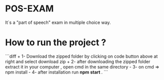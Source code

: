 # POS-EXAM
It`s a "part of speech" exam in multiple choice way.

<h1> How to run the project ? </h1>
```diff
+  1- Download the zipped folder by clicking on code button above at right and select download zip 
+  2-  after downloading the zipped folder extract it in your computer , open cmd in the same directory  
- 3- on cmd => npm install 
- 4- after installation run <strong> npm start </strong>.
```
